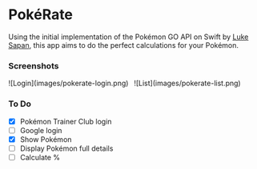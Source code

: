 # PokéRate

Using the initial implementation of the Pokémon GO API on Swift by [Luke Sapan](https://github.com/lsapan/pgoapi-swift), this app aims to do the perfect calculations for your Pokémon.

### Screenshots
<div>
<div style="width: 49%; display: inline-block">
![Login](images/pokerate-login.png)
</div>
<div style="width: 49%; display: inline-block">
![List](images/pokerate-list.png)
</div>
</div>

### To Do

- [x] Pokémon Trainer Club login
- [ ] Google login
- [x] Show Pokémon
- [ ] Display Pokémon full details
- [ ] Calculate %
